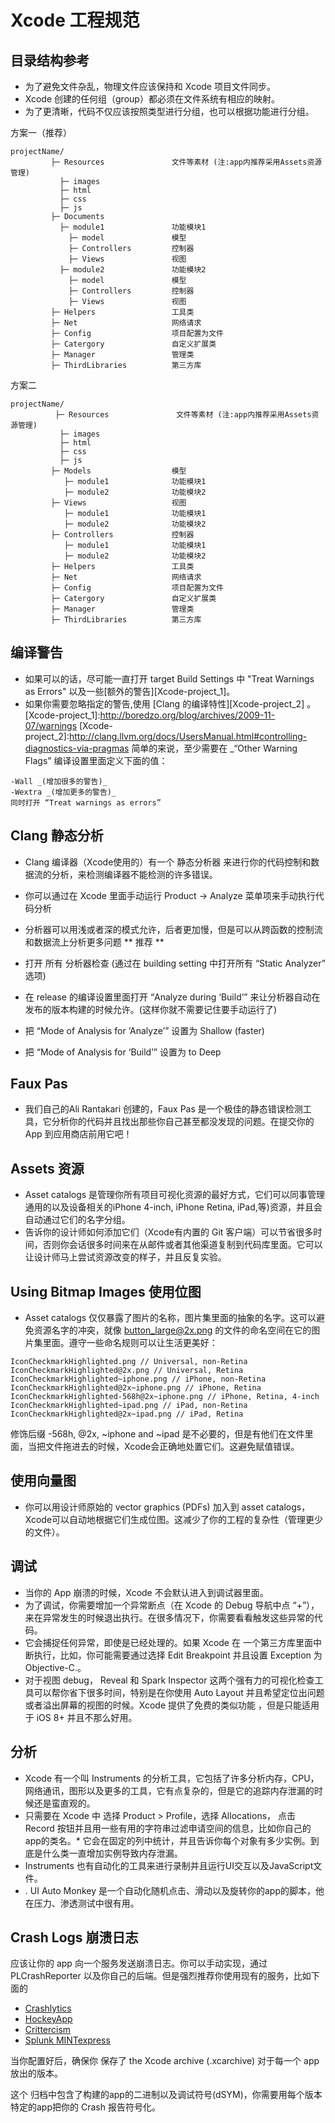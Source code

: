 # Xcode 工程规范

## 目录结构参考
* 为了避免文件杂乱，物理文件应该保持和 Xcode 项目文件同步。
* Xcode 创建的任何组（group）都必须在文件系统有相应的映射。
* 为了更清晰，代码不仅应该按照类型进行分组，也可以根据功能进行分组。

方案一（推荐）
```
projectName/
         ├─ Resources               文件等素材 (注:app内推荐采用Assets资源管理)
           ├─ images               
           ├─ html               
           ├─ css               
           ├─ js               
         ├─ Documents           
           ├─ module1               功能模块1
             ├─ model               模型
             ├─ Controllers         控制器
             ├─ Views               视图
           ├─ module2               功能模块2
             ├─ model               模型
             ├─ Controllers         控制器
             ├─ Views               视图
         ├─ Helpers                 工具类
         ├─ Net                     网络请求
         ├─ Config                  项目配置为文件
         ├─ Catergory               自定义扩展类
         ├─ Manager                 管理类
         ├─ ThirdLibraries          第三方库       
```
方案二
```
projectName/
          ├─ Resources               文件等素材 (注:app内推荐采用Assets资源管理)
           ├─ images               
           ├─ html               
           ├─ css               
           ├─ js          
         ├─ Models                  模型
            ├─ module1              功能模块1
            ├─ module2              功能模块2
         ├─ Views                   视图
            ├─ module1              功能模块1
            ├─ module2              功能模块2
         ├─ Controllers             控制器
            ├─ module1              功能模块1
            ├─ module2              功能模块2
         ├─ Helpers                 工具类
         ├─ Net                     网络请求
         ├─ Config                  项目配置为文件
         ├─ Catergory               自定义扩展类
         ├─ Manager                 管理类
         ├─ ThirdLibraries          第三方库
```

## 编译警告
* 如果可以的话，尽可能一直打开 target Build Settings 中 "Treat Warnings as Errors" 以及一些[额外的警告][Xcode-project_1]。
* 如果你需要忽略指定的警告,使用 [Clang 的编译特性][Xcode-project_2] 。
[Xcode-project_1]:http://boredzo.org/blog/archives/2009-11-07/warnings
[Xcode-project_2]:http://clang.llvm.org/docs/UsersManual.html#controlling-diagnostics-via-pragmas
简单的来说，至少需要在 _“Other Warning Flags” 编译设置里面定义下面的值：
```
-Wall _(增加很多的警告)_
-Wextra _(增加更多的警告)_
同时打开 “Treat warnings as errors”
```

## Clang 静态分析

* Clang 编译器（Xcode使用的）有一个 静态分析器 来进行你的代码控制和数据流的分析，来检测编译器不能检测的许多错误。
* 你可以通过在 Xcode 里面手动运行 Product → Analyze 菜单项来手动执行代码分析
* 分析器可以用浅或者深的模式允许，后者更加慢，但是可以从跨函数的控制流和数据流上分析更多问题
** 推荐 **

* 打开 所有 分析器检查 (通过在 building setting 中打开所有 “Static Analyzer” 选项)
* 在 release 的编译设置里面打开 “Analyze during ‘Build’” 来让分析器自动在发布的版本构建的时候允许。(这样你就不需要记住要手动运行了)
* 把 “Mode of Analysis for ‘Analyze’” 设置为 Shallow (faster)
* 把 “Mode of Analysis for ‘Build’” 设置为 to Deep

## Faux Pas

* 我们自己的Ali Rantakari 创建的，Faux Pas 是一个极佳的静态错误检测工具，它分析你的代码并且找出那些你自己甚至都没发现的问题。在提交你的 App 到应用商店前用它吧！

## Assets 资源

* Asset catalogs 是管理你所有项目可视化资源的最好方式，它们可以同事管理通用的以及设备相关的iPhone 4-inch, iPhone Retina, iPad,等)资源，并且会自动通过它们的名字分组。
* 告诉你的设计师如何添加它们（Xcode有内置的 Git 客户端）可以节省很多时间，否则你会话很多时间来在从邮件或者其他渠道复制到代码库里面。它可以让设计师马上尝试资源改变的样子，并且反复实验。

## Using Bitmap Images 使用位图

* Asset catalogs 仅仅暴露了图片的名称，图片集里面的抽象的名字。这可以避免资源名字的冲突，就像 button_large@2x.png 的文件的命名空间在它的图片集里面。遵守一些命名规则可以让生活更美好：
```
IconCheckmarkHighlighted.png // Universal, non-Retina
IconCheckmarkHighlighted@2x.png // Universal, Retina
IconCheckmarkHighlighted~iphone.png // iPhone, non-Retina
IconCheckmarkHighlighted@2x~iphone.png // iPhone, Retina
IconCheckmarkHighlighted-568h@2x~iphone.png // iPhone, Retina, 4-inch
IconCheckmarkHighlighted~ipad.png // iPad, non-Retina
IconCheckmarkHighlighted@2x~ipad.png // iPad, Retina
```
修饰后缀 -568h, @2x, ~iphone and ~ipad 是不必要的，但是有他们在文件里面，当把文件拖进去的时候，Xcode会正确地处置它们。这避免赋值错误。

## 使用向量图

* 你可以用设计师原始的 vector graphics (PDFs) 加入到 asset catalogs，Xcode可以自动地根据它们生成位图。这减少了你的工程的复杂性（管理更少的文件）。

## 调试
* 当你的 App 崩溃的时候，Xcode 不会默认进入到调试器里面。
* 为了调试，你需要增加一个异常断点（在 Xcode 的 Debug 导航中点 “+”），来在异常发生的时候退出执行。在很多情况下，你需要看看触发这些异常的代码。
* 它会捕捉任何异常，即使是已经处理的。如果 Xcode 在 一个第三方库里面中断执行，比如，你可能需要通过选择 Edit Breakpoint 并且设置 Exception 为 Objective-C.。
* 对于视图 debug， Reveal 和 Spark Inspector 这两个强有力的可视化检查工具可以帮你省下很多时间，特别是在你使用 Auto Layout 并且希望定位出问题或者溢出屏幕的视图的时候。Xcode 提供了免费的类似功能 ，但是只能适用于 iOS 8+ 并且不那么好用。

## 分析
* Xcode 有一个叫 Instruments 的分析工具，它包括了许多分析内存，CPU，网络通讯，图形以及更多的工具，它有点复杂的，但是它的追踪内存泄漏的时候还是蛮直观的。
* 只需要在 Xcode 中 选择 Product > Profile，选择 Allocations， 点击 Record 按钮并且用一些有用的字符串过滤申请空间的信息，比如你自己的app的类名。* 它会在固定的列中统计，并且告诉你每个对象有多少实例。到底是什么类一直增加实例导致内存泄漏。
* Instruments 也有自动化的工具来进行录制并且运行UI交互以及JavaScript文件。
* . UI Auto Monkey 是一个自动化随机点击、滑动以及旋转你的app的脚本，他在压力、渗透测试中很有用。

## Crash Logs 崩溃日志

应该让你的 app 向一个服务发送崩溃日志。你可以手动实现，通过 PLCrashReporter 以及你自己的后端。但是强烈推荐你使用现有的服务，比如下面的

* [Crashlytics](http://www.crashlytics.com/)
* [HockeyApp](http://hockeyapp.net/)
* [Crittercism](https://www.crittercism.com/)
* [Splunk MINTexpress](https://mint.splunk.com/)

当你配置好后，确保你 保存了 the Xcode archive (.xcarchive) 对于每一个 app 放出的版本。

这个 归档中包含了构建的app的二进制以及调试符号(dSYM)，你需要用每个版本特定的app把你的 Crash 报告符号化。
